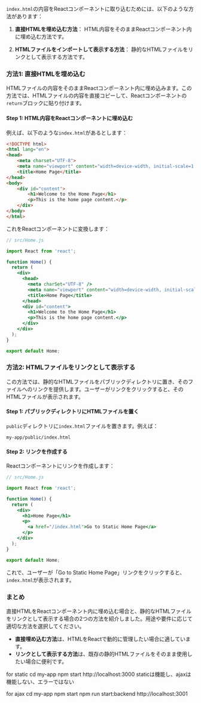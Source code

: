 
`index.html`の内容をReactコンポーネントに取り込むためには、以下のような方法があります：

1. **直接HTMLを埋め込む方法**：
   HTML内容をそのままReactコンポーネント内に埋め込む方法です。

2. **HTMLファイルをインポートして表示する方法**：
   静的なHTMLファイルをリンクとして表示する方法です。

### 方法1: 直接HTMLを埋め込む

HTMLファイルの内容をそのままReactコンポーネント内に埋め込みます。この方法では、HTMLファイルの内容を直接コピーして、Reactコンポーネントの`return`ブロックに貼り付けます。

#### Step 1: HTML内容をReactコンポーネントに埋め込む

例えば、以下のような`index.html`があるとします：

```html
<!DOCTYPE html>
<html lang="en">
<head>
    <meta charset="UTF-8">
    <meta name="viewport" content="width=device-width, initial-scale=1.0">
    <title>Home Page</title>
</head>
<body>
    <div id="content">
        <h1>Welcome to the Home Page</h1>
        <p>This is the home page content.</p>
    </div>
</body>
</html>
```

これをReactコンポーネントに変換します：

```jsx
// src/Home.js

import React from 'react';

function Home() {
  return (
    <div>
      <head>
        <meta charSet="UTF-8" />
        <meta name="viewport" content="width=device-width, initial-scale=1.0" />
        <title>Home Page</title>
      </head>
      <div id="content">
        <h1>Welcome to the Home Page</h1>
        <p>This is the home page content.</p>
      </div>
    </div>
  );
}

export default Home;
```

### 方法2: HTMLファイルをリンクとして表示する

この方法では、静的なHTMLファイルをパブリックディレクトリに置き、そのファイルへのリンクを提供します。ユーザーがリンクをクリックすると、そのHTMLファイルが表示されます。

#### Step 1: パブリックディレクトリにHTMLファイルを置く

`public`ディレクトリに`index.html`ファイルを置きます。例えば：

```
my-app/public/index.html
```

#### Step 2: リンクを作成する

Reactコンポーネントにリンクを作成します：

```jsx
// src/Home.js

import React from 'react';

function Home() {
  return (
    <div>
      <h1>Home Page</h1>
      <p>
        <a href="/index.html">Go to Static Home Page</a>
      </p>
    </div>
  );
}

export default Home;
```

これで、ユーザーが「Go to Static Home Page」リンクをクリックすると、`index.html`が表示されます。

### まとめ

直接HTMLをReactコンポーネント内に埋め込む場合と、静的なHTMLファイルをリンクとして表示する場合の2つの方法を紹介しました。用途や要件に応じて適切な方法を選択してください。

- **直接埋め込む方法**は、HTMLをReactで動的に管理したい場合に適しています。
- **リンクとして表示する方法**は、既存の静的HTMLファイルをそのまま使用したい場合に便利です。

for static
cd my-app
npm start
http://localhost:3000
staticは機能し、ajaxは機能しない、エラーではない

for ajax
cd my-app
npm start
npm run start:backend
http://localhost:3001
